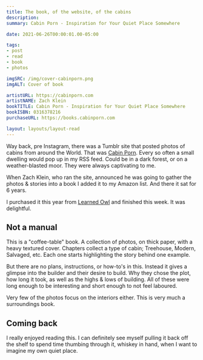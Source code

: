 ```yaml
---
title: The book, of the website, of the cabins
description: 
summary: Cabin Porn - Inspiration for Your Quiet Place Somewhere

date: 2021-06-26T00:00:01.00-05:00

tags:
- post
- read
- book
- photos

imgSRC: /img/cover-cabinporn.png
imgALT: Cover of book

artistURL: https://cabinporn.com
artistNAME: Zach Klein
bookTITLE: Cabin Porn - Inspiration for Your Quiet Place Somewhere
bookISBN: 0316378216
purchaseURL: https://books.cabinporn.com

layout: layouts/layout-read
---
```

Way back, pre Instagram, there was a Tumblr site that posted photos of cabins from around the World. That was [Cabin Porn](https://cabinporn.com " "). Every so often a small dwelling would pop up in my RSS feed. Could be in a dark forest, or on a weather-blasted moor. They were always captivating to me.

When Zach Klein, who ran the site, announced he was going to gather the photos & stories into a book I added it to my Amazon list. And there it sat for 6 years.

I purchased it this year from [Learned Owl](https://www.learnedowl.com "Book shop in Hudson, OH") and finished this week. It was delightful.

## Not a manual
This is a "coffee-table" book. A collection of photos, on thick paper, with a heavy textured cover. Chapters collect a type of cabin; Treehouse, Modern, Salvaged, etc. Each one starts highlighting the story behind one example.

But there are no plans, instructions, or how-to's in this. Instead it gives a glimpse into the builder and their desire to build. Why they chose the plot, how long it took, as well as the highs & lows of building. All of these were long enough to be interesting and short enough to not feel laboured.

Very few of the photos focus on the interiors either. This is very much a surroundings book.

## Coming back
I really enjoyed reading this. I can definitely see myself pulling it back off the shelf to spend time thumbing through it, whiskey in hand, when I want to imagine my own quiet place.